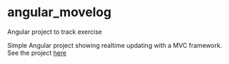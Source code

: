 # angular_movelog
Angular project to track exercise

Simple Angular project showing realtime updating with a MVC framework.
See the project <a href="http://craig-o-curtis.github.io/angular_movelog/" target="_blank">here</a>
